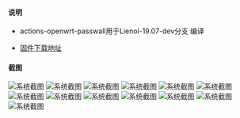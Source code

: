 ﻿#### 说明

* actions-openwrt-passwall用于Lienol-19.07-dev分支 编译

- [固件下载地址](https://github.com/kenzok8/actions-openwrt-passwall/actions)



#### 截图

![系统截图](https://github.com/kenzok8/Lienol/blob/master/screenshot/quan.png)
![系统截图](https://github.com/kenzok8/Lienol/blob/master/screenshot/sshot-2.png)
![系统截图](https://github.com/kenzok8/Lienol/blob/master/screenshot/sshot-3.png)
![系统截图](https://github.com/kenzok8/Lienol/blob/master/screenshot/sshot-4.png)
![系统截图](https://github.com/kenzok8/Lienol/blob/master/screenshot/sshot-5.png)
![系统截图](https://github.com/kenzok8/Lienol/blob/master/screenshot/sshot-6.png)
![系统截图](https://github.com/kenzok8/Lienol/blob/master/screenshot/sshot-7.png)
![系统截图](https://github.com/kenzok8/Lienol/blob/master/screenshot/sshot-8.png)
![系统截图](https://github.com/kenzok8/Lienol/blob/master/screenshot/sshot-9.png)
![系统截图](https://github.com/kenzok8/Lienol/blob/master/screenshot/sshot-10.png)
![系统截图](https://github.com/kenzok8/Lienol/blob/master/screenshot/sshot-11.png)
![系统截图](https://github.com/kenzok8/Lienol/blob/master/screenshot/sshot-13.png)
![系统截图](https://github.com/kenzok8/Lienol/blob/master/screenshot/sshot-14.png)
